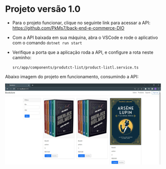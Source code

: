 # Projeto versão 1.0

- Para o projeto funcionar, clique no seguinte link para acessar a API: https://github.com/PkMs7/back-end-e-commerce-DIO

- Com a API baixada em sua máquina, abra o VSCode e rode o aplicativo com o comando `dotnet run start`

- Verifique a porta que a aplicação roda a API, e configure a rota neste caminho:

    `src/app/components/produtct-list/product-listl.service.ts`


Abaixo imagem do projeto em funcionamento, consumindo a API:

![image](front-end-e-comerce-DIO/src/assets/images/App%20FrontEnd%20Bookstore.JPG)

<!-- # Bookstore

This project was generated with [Angular CLI](https://github.com/angular/angular-cli) version 12.2.2.

## Development server

Run `ng serve` for a dev server. Navigate to `http://localhost:4200/`. The app will automatically reload if you change any of the source files.

## Code scaffolding

Run `ng generate component component-name` to generate a new component. You can also use `ng generate directive|pipe|service|class|guard|interface|enum|module`.

## Build

Run `ng build` to build the project. The build artifacts will be stored in the `dist/` directory.

## Running unit tests

Run `ng test` to execute the unit tests via [Karma](https://karma-runner.github.io).

## Running end-to-end tests

Run `ng e2e` to execute the end-to-end tests via a platform of your choice. To use this command, you need to first add a package that implements end-to-end testing capabilities.

## Further help

To get more help on the Angular CLI use `ng help` or go check out the [Angular CLI Overview and Command Reference](https://angular.io/cli) page. -->
